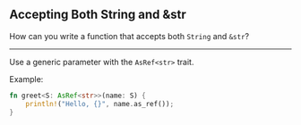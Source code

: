 ## Accepting Both String and &str

How can you write a function that accepts both `String` and `&str`?

---

Use a generic parameter with the `AsRef<str>` trait.

Example:

```rust
fn greet<S: AsRef<str>>(name: S) {
    println!("Hello, {}", name.as_ref());
}
```

